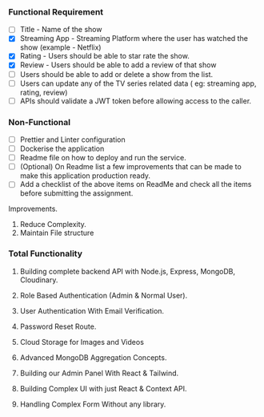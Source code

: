 ### Functional Requirement 

- [ ] Title - Name of the show
- [x] Streaming App - Streaming Platform where the user has watched the show (example - Netflix)
- [x] Rating - Users should be able to star rate the show.
- [x] Review - Users should be able to add a review of that show
- [ ] Users should be able to add or delete a show from the list. 
- [ ] Users can update any of the TV series related data ( eg: streaming app, rating, review)
- [ ] APIs should validate a JWT token before allowing access to the caller.

### Non-Functional

- [ ] Prettier and Linter configuration
- [ ] Dockerise the application
- [ ] Readme file on how to deploy and run the service.
- [ ] (Optional) On Readme list a few improvements that can be made to make this application production ready. 
- [ ] Add a checklist of the above items on ReadMe and check all the items before submitting the assignment.

Improvements.

1. Reduce Complexity.
2. Maintain File structure

### Total Functionality

1. Building complete backend API with Node.js, Express, MongoDB, Cloudinary.

2. Role Based Authentication (Admin & Normal User).

3. User Authentication With Email Verification.

4. Password Reset Route.

5. Cloud Storage for Images and Videos

6. Advanced MongoDB Aggregation Concepts.

7. Building our Admin Panel With React & Tailwind.

8. Building Complex UI with just React & Context API.

9. Handling Complex Form Without any library.
